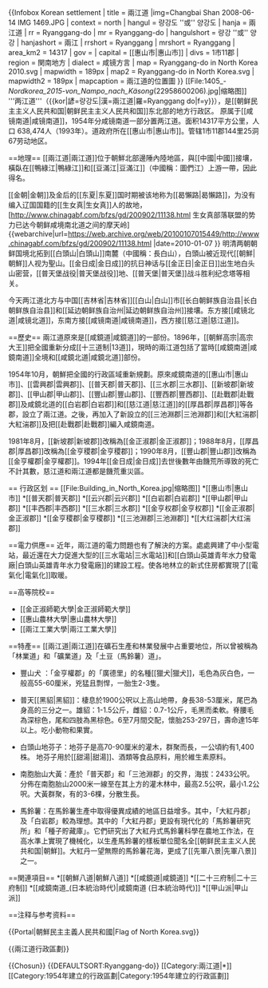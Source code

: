 {{Infobox Korean settlement
| title       = 兩江道
|img=Changbai Shan 2008-06-14 IMG 1469.JPG
| context     = north
| hangul      = 량강도 ''或'' 양강도
| hanja       = 兩江道
| rr          = Ryanggang-do
| mr          = Ryanggang-do
| hangulshort = 량강 ''或'' 양강
| hanjashort  = 兩江
| rrshort     = Ryanggang
| mrshort     = Ryanggang
| area_km2    = 14317
| gov         = 
| capital     = [[惠山市|惠山市]]
| divs        = 1市11郡
| region      = 関南地方
| dialect     = 咸镜方言
| map         = Ryanggang-do in North Korea 2010.svg
| mapwidth    = 189px
| map2         = Ryanggang-do in North Korea.svg
| mapwidth2    = 189px
| mapcaption  = 兩江道的位置圖
}}
[[File:1405_-_Nordkorea_2015_-_von_Nampo_nach_Käsong_(22958600206).jpg|缩略图]]
'''两江道'''（{{kor|諺=량강도|漢=兩江道|羅=Ryanggang do|f=y}}），是[[朝鲜民主主义人民共和国|朝鲜民主主义人民共和国]]东北部的地方行政区。 原属于[[咸镜南道|咸镜南道]]，1954年分咸镜南道一部分置两江道。面积14317平方公里，人口 638,474人（1993年）。道政府所在[[惠山市|惠山市]]。管辖1市11郡144里25洞67劳动地区。

==地理==
[[兩江道|兩江道]]位于朝鮮北部邊陲內陸地區，與[[中國|中國]]接壤，橫臥在[[鴨綠江|鴨綠江]]和[[豆滿江|豆滿江]]（中國稱：圖們江）上游一帶，因此得名。

[[金朝|金朝]]及金后的[[东夏|东夏]]国时期被该地称为[[曷懶路|曷懶路]]，为没有编入辽国国籍的[[生女真|生女真]]人的故地，<ref>[http://www.chinagabf.com/bfzs/gd/200902/11138.html 生女真部落联盟的势力已达今朝鲜咸境南北道之间的摩天岭] {{webarchive|url=https://web.archive.org/web/20100107015449/http://www.chinagabf.com/bfzs/gd/200902/11138.html |date=2010-01-07 }}</ref> 明清两朝朝鲜国境北拓到[[白頭山|白頭山]]南麓（中國稱：長白山），白頭山被近现代[[朝鮮|朝鮮]]人视为聖山。[[金日成|金日成]]的抗日神话与[[金正日|金正日]]出生地白头山密营，[[普天堡战役|普天堡战役]]地、[[普天堡|普天堡]]战斗胜利纪念塔等相关。

今天两江道北方与中国[[吉林省|吉林省]][[白山|白山]]市[[长白朝鲜族自治县|长白朝鲜族自治县]]和[[延边朝鲜族自治州|延边朝鲜族自治州]]接壤。东方接[[咸镜北道|咸镜北道]]，东南方接[[咸镜南道|咸镜南道]]，西方接[[慈江道|慈江道]]。

==歷史==
兩江道原來是[[咸鏡道|咸鏡道]]的一部份。1896年，[[朝鮮高宗|高宗大王]]把全國重新分成[[十三道制|13道]]，現時的兩江道包括了當時[[咸鏡南道|咸鏡南道]]全境和[[咸鏡北道|咸鏡北道]]部份。

1954年10月，朝鮮把全國的行政區域重新規劃。原來咸鏡南道的[[惠山市|惠山市]]、[[雲興郡|雲興郡]]、[[普天郡|普天郡]]、[[三水郡|三水郡]]、[[新坡郡|新坡郡]]、[[甲山郡|甲山郡]]、[[豐山郡|豐山郡]]、[[豐西郡|豐西郡]]、[[赴戰郡|赴戰郡]]及咸鏡北道的[[白岩郡|白岩郡]]和[[慈江道|慈江道]]的[[厚昌郡|厚昌郡]]等各郡，設立了兩江道。之後，再加入了新設立的[[三池淵郡|三池淵郡]]和[[大紅湍郡|大紅湍郡]]及把[[赴戰郡|赴戰郡]]編入咸鏡南道。

1981年8月，[[新坡郡|新坡郡]]改稱為[[金正淑郡|金正淑郡]]；1988年8月，[[厚昌郡|厚昌郡]]改稱為[[金亨稷郡|金亨稷郡]]；1990年8月，[[豐山郡|豐山郡]]改稱為[[金亨權郡|金亨權郡]]。1994年[[金日成|金日成]]去世後數年由饑荒所導致的死亡不計其數，慈江道和兩江道都是饑荒重災區。

== 行政区划 ==
[[File:Building_in_North_Korea.jpg|缩略图]]
*[[惠山市|惠山市]]
*[[普天郡|普天郡]]
*[[云兴郡|云兴郡]]
*[[白岩郡|白岩郡]]
*[[甲山郡|甲山郡]]
*[[丰西郡|丰西郡]]
*[[三水郡|三水郡]]
*[[金亨权郡|金亨权郡]]
*[[金正淑郡|金正淑郡]]
*[[金亨稷郡|金亨稷郡]]
*[[三池淵郡|三池淵郡]]
*[[大红湍郡|大红湍郡]]

==電力供應==
近年，兩江道的電力問題也有了解決的方案。處處興建了中小型電站，最近還在大力促進大型的[[三水電站|三水電站]]和[[白頭山英雄青年水力發電廠|白頭山英雄青年水力發電廠]]的建設工程。使各地林立的新式住房都實現了[[電氣化|電氣化]]取暖。

==高等院校==
* [[金正淑師範大學|金正淑師範大學]]
* [[惠山農林大學|惠山農林大學]]
* [[兩江工業大學|兩江工業大學]]

==特產==
[[兩江道|兩江道]]在礦石生產和林業發展中占重要地位，所以曾被稱為「林業道」和「礦業道」及「土豆（馬鈴薯）道」。

* 豐山犬 ：「金亨權郡」的「廣德里」的名種[[獵犬|獵犬]]，毛色為灰白色，一般高55-60厘米，兇猛且剽悍，一胎生2-3隻。 

* 普天[[黑貂|黑貂]]：棲息於1900公呎以上高山地帶，身長38-53厘米，尾巴為身高的三分之一。雄貂：1-1.5公斤，雌貂：0.7-1公斤，毛黑而柔軟。脊腰毛為深棕色，尾和四肢為黑棕色。6至7月間交配，懷胎253-297日，壽命達15年以上。吃小動物和果實。 

* 白頭山地芬子：地芬子是高70-90厘米的灌木，群聚而長，一公頃約有1,400株。 地芬子用於[[甜湯|甜湯]]、酒類等食品原料，用於維生素原料。

* 南胞胎山大黃：產於「普天郡」和「三池淵郡」的交界，海拔：2433公呎。 分佈在南胞胎山2000米一線至在其上方的灌木林中，最高2.5公呎，最小1.2公呎。大黃群聚，有的3-6棵，分散生長。

* 馬鈴薯：在馬鈴薯生產中取得優異成績的地區日益增多。其中，「大紅丹郡」及「白岩郡」較為理想。其中的「大紅丹郡」更設有現代化的「馬鈴薯研究所」和「種子貯藏庫」。它們研究出了大紅丹式馬鈴薯科學在農地工作法，在高水準上實現了機械化，以生產馬鈴薯的樣板單位聞名全[[朝鲜民主主义人民共和国|朝鮮]]。大紅丹一望無際的馬鈴薯花海，更成了[[先軍八景|先軍八景]]之一。

==関連項目==
*[[朝鮮八道|朝鮮八道]]
*[[咸鏡道|咸鏡道]]
*[[二十三府制|二十三府制]]
*[[咸鏡南道_(日本統治時代)|咸鏡南道 (日本統治時代)]]
*[[甲山派|甲山派]]

==注释与参考资料==
<references/>


{{Portal|朝鮮民主主義人民共和國|Flag of North Korea.svg}}


{{兩江道行政區劃}}

{{Chosun}}
{{DEFAULTSORT:Ryanggang-do}}
[[Category:兩江道|*]]
[[Category:1954年建立的行政區劃|Category:1954年建立的行政區劃]]